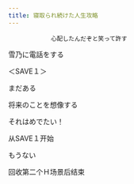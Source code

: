 ```yaml
---
title: 寝取られ続けた人生攻略
---
```


                心配したんだぞと笑って許す

雪乃に電話をする

＜SAVE１＞

まだある

将来のことを想像する

それはめでたい！



从SAVE１开始

もうない



回收第二个Ｈ场景后结束


              
